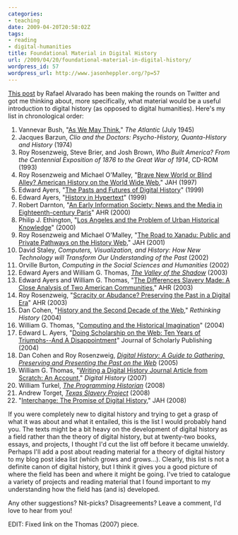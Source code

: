 ```yaml
---
categories:
- teaching
date: 2009-04-20T20:58:02Z
tags:
- reading
- digital-humanities
title: Foundational Material in Digital History
url: /2009/04/20/foundational-material-in-digital-history/
wordpress_id: 57
wordpress_url: http://www.jasonheppler.org/?p=57
---
```


<a href="http://transducer.ontoligent.com/archives/250" target="_blank">This post</a> by Rafael Alvarado has been making the rounds on Twitter and got me thinking about, more specifically, what material would be a useful introduction to digital history (as opposed to digital humanities).  Here's my list in chronological order:
<ol>
	<li>Vannevar Bush, "<a href="http://www.theatlantic.com/doc/194507/bush" target="_blank">As We May Think</a>," <em>The Atlantic</em> (July 1945)</li>
	<li>Jacques Barzun, <em><span class="title">Clio and the Doctors: Psycho-History, Quanta-History and History </span></em><span class="title">(1974)
</span></li>
	<li>Roy Rosenzweig, Steve Brier, and Josh Brown, <em>Who Built America? From the Centennial Exposition of 1876 to the Great War of 1914</em>, CD-ROM (1993)</li>
	<li>Roy Rosenzweig and Michael O'Malley, "<a href="http://chnm.gmu.edu/resources/essays/bravenewworld.php" target="_blank">Brave New World or Blind Alley?  American History on the World Wide Web</a>," JAH (1997)</li>
	<li>Edward Ayers, "<a href="http://www.vcdh.virginia.edu/PastsFutures.html" target="_blank">The Pasts and Futures of Digital History</a>"  (1999)</li>
	<li>Edward Ayers, "<a href="http://www.vcdh.virginia.edu/Ayers.OAH.html" target="_blank">History in Hypertext</a>" (1999)</li>
	<li>Robert Darnton, "<a href="http://www.historycooperative.org/journals/ahr/105.1/ah000001.html" target="_blank">An Early Information Society: News and the Media in Eighteenth-century Paris</a>" AHR (2000)</li>
	<li>Philip J. Ethington, "<a href="http://cwis.usc.edu/dept/LAS/history/historylab/LAPUHK/index.html" target="_blank">Los Angeles and the Problem of Urban Historical Knowledge</a>" (2000)</li>
	<li>Roy Rosenzweig and Michael O'Malley, "<a href="http://chnm.gmu.edu/resources/essays/d/9" target="_blank">The Road to Xanadu: Public and Private Pathways on the History Web</a>," JAH (2001)</li>
	<li>David Staley, <em>Computers, Visualization, and History: How New Technology will Transform Our Understanding of the Past</em> (2002)</li>
	<li>Orville Burton, <em><span class="title">Computing in the Social Sciences and Humanities </span></em><span class="title">(2002)</span></li>
	<li>Edward Ayers and William G. Thomas, <em><a href="http://valley.vcdh.virginia.edu/" target="_blank">The Valley of the Shadow</a></em> (2003)</li>
	<li>Edward Ayers and William G. Thomas, "<a href="http://www2.vcdh.virginia.edu/AHR/" target="_blank">The Differences Slavery Made: A Close Analysis of Two American Communities</a>," AHR (2003)</li>
	<li>Roy Rosenzweig, "<a href="http://chnm.gmu.edu/resources/essays/d/6" target="_blank">Scracity or Abudance?  Preserving the Past in a Digital Era</a>" AHR (2003)</li>
	<li>Dan Cohen, "<a href="http://chnm.gmu.edu/resources/essays/essay.php?id=34" target="_blank">History and the Second Decade of the Web</a>," <em>Rethinking History</em> (2004)</li>
	<li>William G. Thomas, "<a href="http://www.digitalhumanities.org/companion/view?docId=blackwell/9781405103213/9781405103213.xml&amp;chunk.id=ss1-2-5&amp;toc.depth=1&amp;toc.id=ss1-2-5&amp;brand=default" target="_blank">Computing and the Historical Imagination</a>" (2004)</li>
	<li>Edward L. Ayers, "<a href="http://faculty.virginia.edu/jalexander/public_html/ayers.chronicle.pdf">Doing Scholarship on the Web: Ten Years of Triumphs--And A Disappointment</a>" Journal of Scholarly Publishing (2004)</li>
	<li>Dan Cohen and Roy Rosenzweig, <em><a href="http://www.amazon.com/Digital-History-Gathering-Preserving-Presenting/dp/0812219236/">Digital History: A Guide to Gathering, Preserving and Presenting the Past on the Web</a></em> (2005)</li>
	<li>William G. Thomas, "<a href="http://digitalhistory.unl.edu/essays/thomasessay.php">Writing a Digital History Journal Article from Scratch: An Account</a>," <em>Digital History </em>(2007)</li>
	<li>William Turkel, <a href="http://niche.uwo.ca/programming-historian/index.php/Main_Page" target="_blank"><em>The Programming Historian</em></a> (2008)</li>
	<li>Andrew Torget, <em><a href="http://www.texasslaveryproject.org/" target="_blank">Texas Slavery Project</a></em> (2008)</li>
	<li>"<a href="http://www.journalofamericanhistory.org/issues/952/interchange/index.html" target="_blank">Interchange: The Promise of Digital History</a>," JAH (2008)</li>
</ol>
If you were completely new to digital history and trying to get a grasp of what it was about and what it entailed, this is the list I would probably hand you.  The texts might be a bit heavy on the development of digital history as a field rather than the theory of digital history, but at twenty-two books, essays, and projects, I thought I'd cut the list off before it became unwieldy. Perhaps I'll add a post about reading material for a theory of digital history to my blog post idea list (which grows and grows...).  Clearly, this list is not a definite canon of digital history, but I think it gives you a good picture of where the field has been and where it might be going.  I've tried to catalogue a variety of projects and reading material that I found important to my understanding how the field has (and is) developed.

Any other suggestions?  Nit-picks?  Disagreements?  Leave a comment, I'd love to hear from you!

EDIT: Fixed link on the Thomas (2007) piece.
